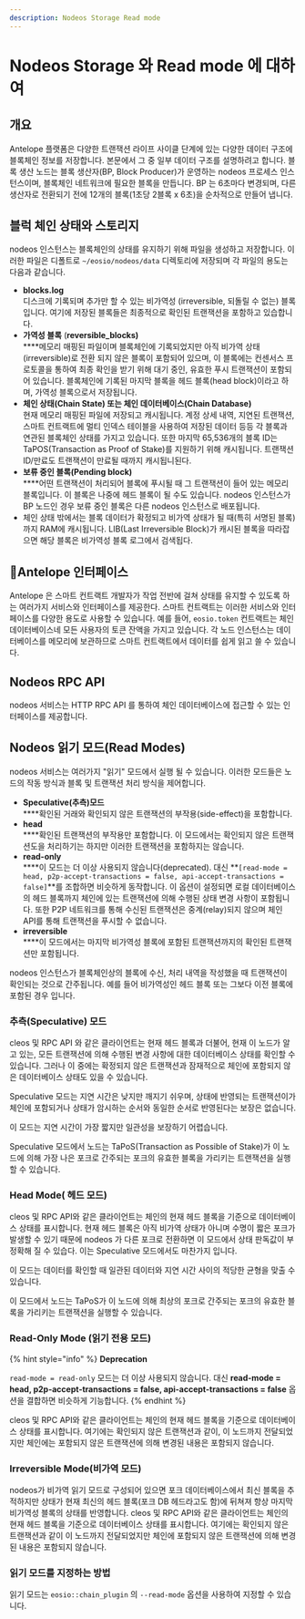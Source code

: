 ```yaml
---
description: Nodeos Storage Read mode
---
```


# Nodeos Storage 와 Read mode 에 대하여

## 개요

Antelope 플랫폼은 다양한 트랜잭션 라이프 사이클 단계에 있는 다양한 데이터 구조에 블록체인 정보를 저장합니다. 본문에서 그 중 일부 데이터 구조를 설명하려고 합니다. 블록 생산 노드는 블록 생산자(BP, Block Producer)가 운영하는 nodeos 프로세스 인스턴스이며, 블록체인 네트워크에 필요한 블록을 만듭니다. BP 는 6초마다 변경되며, 다른 생산자로 전환되기 전에 12개의 블록(1초당 2블록 x 6초)을 순차적으로 만들어 냅니다.

## 블럭 체인 상태와 스토리지

nodeos 인스턴스는 블록체인의 상태를 유지하기 위해 파일을 생성하고 저장합니다. 이러한 파일은 디폴트로 `~/eosio/nodeos/data` 디렉토리에 저장되며 각 파일의 용도는 다음과 같습니다.

* **blocks.log**\
  디스크에 기록되며 추가만 할 수 있는 비가역성 (irreversible, 되돌릴 수 없는) 블록입니다. 여기에 저장된 블록들은 최종적으로 확인된 트랜잭션을 포함하고 있습합니다.
* **가역성 블록** (**reversible\_blocks)**\
  \*\*\*\*메모리 매핑된 파일이며 블록체인에 기록되었지만 아직 비가역 상태(irreversible)로 전환 되지 않은 블록이 포함되어 있으며, 이 블록에는 컨센서스 프로토콜을 통하여 최종 확인을 받기 위해 대기 중인, 유효한 푸시 트랜잭션이 포함되어 있습니다. 블록체인에 기록된 마지막 블록을 헤드 블록(head block)이라고 하며, 가역성 블록으로서 저장됩니다.
* **체인 상태(Chain State) 또는 체인 데이터베이스(Chain Database)**\
  현재 메모리 매핑된 파일에 저장되고 캐시됩니다. 계정 상세 내역, 지연된 트랜잭션, 스마트 컨트랙트에 멀티 인덱스 테이블을 사용하여 저장된 데이터 등등 각 블록과 연관된 블록체인 상태를 가지고 있습니다. 또한 마지막 65,536개의 블록 ID는 TaPOS(Transaction as Proof of Stake)를 지원하기 위해 캐시됩니다. 트랜잭션 ID/만료도 트랜잭션이 만료될 때까지 캐시됩니된다.
* **보류 중인 블록(Pending block)**\
  \*\*\*\*어떤 트랜잭션이 처리되어 블록에 푸시될 때 그 트랜잭션이 들어 있는 메모리 블록입니다. 이 블록은 나중에 헤드 블록이 될 수도 있습니다. nodeos 인스턴스가 BP 노드인 경우 보류 중인 블록은 다른 nodeos 인스턴스로 배포됩니다.
* 체인 상태 밖에서는 블록 데이터가 확정되고 비가역 상태가 될 때(특히 서명된 블록)까지 RAM에 캐시됩니다. LIB(Last Irreversible Block)가 캐시된 블록을 따라잡으면 해당 블록은 비가역성 블록 로그에서 검색됩다.

## Antelope 인터페이스

Antelope 은 스마트 컨트랙트 개발자가 작업 전반에 걸쳐 상태를 유지할 수 있도록 하는 여러가지 서비스와 인터페이스를 제공한다. 스마트 컨트랙트는 이러한 서비스와 인터페이스를 다양한 용도로 사용할 수 있습니다. 예를 들어, `eosio.token` 컨트랙트는 체인 데이터베이스네 모든 사용자의 토큰 잔액을 가지고 있습니다. 각 노드 인스턴스는 데이터베이스를 메모리에 보관하므로 스마트 컨트랙트에서 데이터를 쉽게 읽고 쓸 수 있습니다.

## Nodeos RPC API

nodeos 서비스는 HTTP RPC API 를 통하여 체인 데이터베이스에 접근할 수 있는 인터페이스를 제공합니다.

## Nodeos 읽기 모드(Read Modes)

nodeos 서비스는 여러가지 "읽기" 모드에서 실행 될 수 있습니다. 이러한 모드들은 노드의 작동 방식과 블록 및 트랜잭션 처리 방식을 제어합니다.

* **Speculative(추측)모드**\
  \*\*\*\*확인된 거래와 확인되지 않은 트랜잭션의 부작용(side-effect)을 포함합니다.
* **head**\
  \*\*\*\*확인된 트랜잭션의 부작용만 포함합니다. 이 모드에서는 확인되지 않은 트랜잭션도을 처리하기는 하지만 이러한 트랜잭션을 포함하지는 않습니다.
* **read-only**\
  \*\*\*\*이 모드는 더 이상 사용되지 않습니다(deprecated). 대신 \*\*`[read-mode = head, p2p-accept-transactions = false, api-accept-transactions = false]`\*\*를 조합하면 비슷하게 동작합니다. 이 옵션이 설정되면 로컬 데이터베이스의 헤드 블록까지 체인에 있는 트랜잭션에 의해 수행된 상태 변경 사항이 포함됩니다. 또한 P2P 네트워크를 통해 수신된 트랜잭션은 중계(relay)되지 않으며 체인 API를 통해 트랜잭션을 푸시할 수 없습니다.
* **irreversible**\
  \*\*\*\*이 모드에서는 마지막 비가역성 블록에 포함된 트랜잭션까지의 확인된 트랜잭션만 포함됩니다.

nodeos 인스턴스가 블록체인상의 블록에 수신, 처리 내역을 작성했을 때 트랜잭션이 확인되는 것으로 간주됩니다. 예를 들어 비가역성인 헤드 블록 또는 그보다 이전 블록에 포함된 경우 입니다.

### **추측(Speculative) 모드**

cleos 및 RPC API 와 같은 클라이언트는 현재 헤드 블록과 더불어, 현재 이 노드가 알고 있는, 모든 트랜잭션에 의해 수행된 변경 사항에 대한 데이터베이스 상태를 확인할 수 있습니다. 그러나 이 중에는 확정되지 않은 트랜잭션과 잠재적으로 체인에 포함되지 않은 데이터베이스 상태도 있을 수 있습니다.

Speculative 모드는 지연 시간은 낮지만 깨지기 쉬우며, 상태에 반영되는 트랜잭션이가 체인에 포함되거나 상태가 암시하는 순서와 동일한 순서로 반영된다는 보장은 없습니다.

이 모드는 지연 시간이 가장 짧지만 일관성을 보장하기 어렵습니다.

Speculative 모드에서 노드는 TaPoS(Transaction as Possible of Stake)가 이 노드에 의해 가장 나은 포크로 간주되는 포크의 유효한 블록을 가리키는 트랜잭션을 실행할 수 있습니다.

### Head Mode( 헤드 모드)

cleos 및 RPC API와 같은 클라이언트는 체인의 현재 헤드 블록을 기준으로 데이터베이스 상태를 표시합니다. 현재 헤드 블록은 아직 비가역 상태가 아니며 수명이 짧은 포크가 발생할 수 있기 때문에 nodeos 가 다른 포크로 전환하면 이 모드에서 상태 판독값이 부정확해 질 수 있습다. 이는 Speculative 모드에서도 마찬가지 입니다.

이 모드는 데이터를 확인할 때 일관된 데이터와 지연 시간 사이의 적당한 균형을 맞출 수 있습니다.

이 모드에서 노드는 TaPoS가 이 노드에 의해 최상의 포크로 간주되는 포크의 유효한 블록을 가리키는 트랜잭션을 실행할 수 있습니다.

### Read-Only Mode (읽기 전용 모드)

{% hint style="info" %}
**Deprecation**

`read-mode = read-only` 모드는 더 이상 사용되지 않습니다. 대신 **read-mode = head, p2p-accept-transactions = false, api-accept-transactions = false** 옵션을 결합하면 비슷하게 기능합니다.
{% endhint %}

cleos 및 RPC API와 같은 클라이언트는 체인의 현재 헤드 블록을 기준으로 데이터베이스 상태를 표시합니다. 여기에는 확인되지 않은 트랜잭션과 같이, 이 노드까지 전달되었지만 체인에는 포함되지 않은 트랜잭션에 의해 변경된 내용은 포함되지 않습니다.

### Irreversible Mode(비가역 모드)

nodeos가 비가역 읽기 모드로 구성되어 있으면 포크 데이터베이스에서 최신 블록을 추적하지만 상태가 현재 최신의 헤드 블록(포크 DB 헤드라고도 함)에 뒤쳐져 항상 마지막 비가역성 블록의 상태를 반영합니다. cleos 및 RPC API와 같은 클라이언트는 체인의 현재 헤드 블록을 기준으로 데이터베이스 상태를 표시합니다. 여기에는 확인되지 않은 트랜잭션과 같이 이 노드까지 전달되었지만 체인에 포함되지 않은 트랜잭션에 의해 변경된 내용은 포함되지 않습니다.

### 읽기 모드를 지정하는 방법

읽기 모드는 `eosio::chain_plugin` 의 `--read-mode` 옵션을 사용하여 지정할 수 있습니다.
